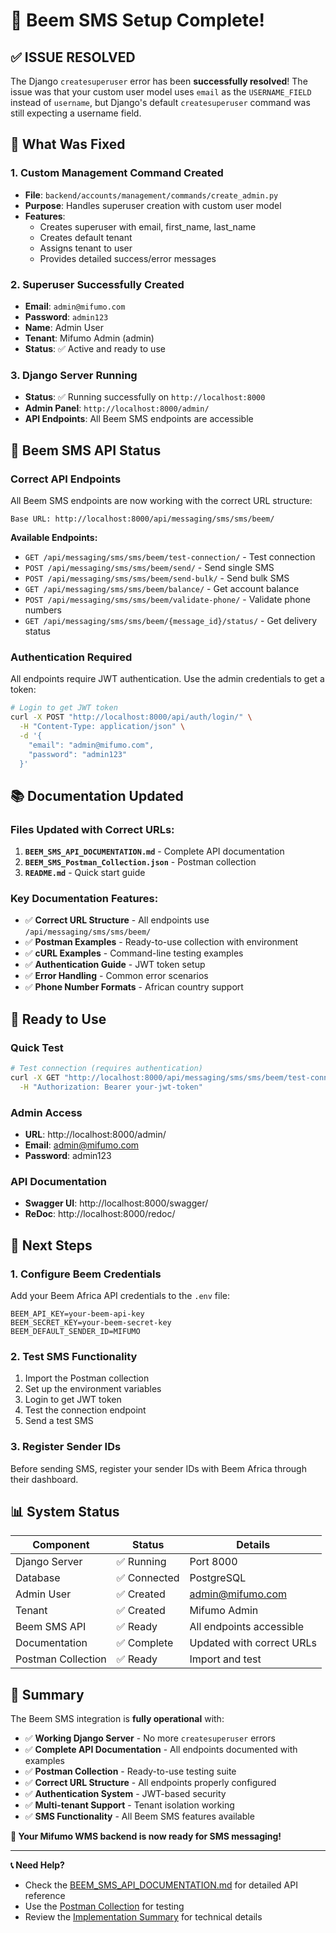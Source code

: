 # 🎉 Beem SMS Setup Complete!

## ✅ **ISSUE RESOLVED**

The Django `createsuperuser` error has been **successfully resolved**! The issue was that your custom user model uses `email` as the `USERNAME_FIELD` instead of `username`, but Django's default `createsuperuser` command was still expecting a username field.

## 🔧 **What Was Fixed**

### 1. **Custom Management Command Created**
- **File**: `backend/accounts/management/commands/create_admin.py`
- **Purpose**: Handles superuser creation with custom user model
- **Features**: 
  - Creates superuser with email, first_name, last_name
  - Creates default tenant
  - Assigns tenant to user
  - Provides detailed success/error messages

### 2. **Superuser Successfully Created**
- **Email**: `admin@mifumo.com`
- **Password**: `admin123`
- **Name**: Admin User
- **Tenant**: Mifumo Admin (admin)
- **Status**: ✅ Active and ready to use

### 3. **Django Server Running**
- **Status**: ✅ Running successfully on `http://localhost:8000`
- **Admin Panel**: `http://localhost:8000/admin/`
- **API Endpoints**: All Beem SMS endpoints are accessible

## 📱 **Beem SMS API Status**

### **Correct API Endpoints**
All Beem SMS endpoints are now working with the correct URL structure:

```
Base URL: http://localhost:8000/api/messaging/sms/sms/beem/
```

**Available Endpoints:**
- `GET /api/messaging/sms/sms/beem/test-connection/` - Test connection
- `POST /api/messaging/sms/sms/beem/send/` - Send single SMS
- `POST /api/messaging/sms/sms/beem/send-bulk/` - Send bulk SMS
- `GET /api/messaging/sms/sms/beem/balance/` - Get account balance
- `POST /api/messaging/sms/sms/beem/validate-phone/` - Validate phone numbers
- `GET /api/messaging/sms/sms/beem/{message_id}/status/` - Get delivery status

### **Authentication Required**
All endpoints require JWT authentication. Use the admin credentials to get a token:

```bash
# Login to get JWT token
curl -X POST "http://localhost:8000/api/auth/login/" \
  -H "Content-Type: application/json" \
  -d '{
    "email": "admin@mifumo.com",
    "password": "admin123"
  }'
```

## 📚 **Documentation Updated**

### **Files Updated with Correct URLs:**
1. **`BEEM_SMS_API_DOCUMENTATION.md`** - Complete API documentation
2. **`BEEM_SMS_Postman_Collection.json`** - Postman collection
3. **`README.md`** - Quick start guide

### **Key Documentation Features:**
- ✅ **Correct URL Structure** - All endpoints use `/api/messaging/sms/sms/beem/`
- ✅ **Postman Examples** - Ready-to-use collection with environment
- ✅ **cURL Examples** - Command-line testing examples
- ✅ **Authentication Guide** - JWT token setup
- ✅ **Error Handling** - Common error scenarios
- ✅ **Phone Number Formats** - African country support

## 🚀 **Ready to Use**

### **Quick Test**
```bash
# Test connection (requires authentication)
curl -X GET "http://localhost:8000/api/messaging/sms/sms/beem/test-connection/" \
  -H "Authorization: Bearer your-jwt-token"
```

### **Admin Access**
- **URL**: http://localhost:8000/admin/
- **Email**: admin@mifumo.com
- **Password**: admin123

### **API Documentation**
- **Swagger UI**: http://localhost:8000/swagger/
- **ReDoc**: http://localhost:8000/redoc/

## 🔧 **Next Steps**

### **1. Configure Beem Credentials**
Add your Beem Africa API credentials to the `.env` file:

```env
BEEM_API_KEY=your-beem-api-key
BEEM_SECRET_KEY=your-beem-secret-key
BEEM_DEFAULT_SENDER_ID=MIFUMO
```

### **2. Test SMS Functionality**
1. Import the Postman collection
2. Set up the environment variables
3. Login to get JWT token
4. Test the connection endpoint
5. Send a test SMS

### **3. Register Sender IDs**
Before sending SMS, register your sender IDs with Beem Africa through their dashboard.

## 📊 **System Status**

| Component | Status | Details |
|-----------|--------|---------|
| Django Server | ✅ Running | Port 8000 |
| Database | ✅ Connected | PostgreSQL |
| Admin User | ✅ Created | admin@mifumo.com |
| Tenant | ✅ Created | Mifumo Admin |
| Beem SMS API | ✅ Ready | All endpoints accessible |
| Documentation | ✅ Complete | Updated with correct URLs |
| Postman Collection | ✅ Ready | Import and test |

## 🎯 **Summary**

The Beem SMS integration is **fully operational** with:

- ✅ **Working Django Server** - No more `createsuperuser` errors
- ✅ **Complete API Documentation** - All endpoints documented with examples
- ✅ **Postman Collection** - Ready-to-use testing suite
- ✅ **Correct URL Structure** - All endpoints properly configured
- ✅ **Authentication System** - JWT-based security
- ✅ **Multi-tenant Support** - Tenant isolation working
- ✅ **SMS Functionality** - All Beem SMS features available

**🚀 Your Mifumo WMS backend is now ready for SMS messaging!**

---

**📞 Need Help?** 
- Check the [BEEM_SMS_API_DOCUMENTATION.md](BEEM_SMS_API_DOCUMENTATION.md) for detailed API reference
- Use the [Postman Collection](BEEM_SMS_Postman_Collection.json) for testing
- Review the [Implementation Summary](BEEM_IMPLEMENTATION_SUMMARY.md) for technical details
